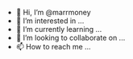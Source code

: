 - 👋 Hi, I’m @marrmoney
- 👀 I’m interested in ...
- 🌱 I’m currently learning ...
- 💞️ I’m looking to collaborate on ...
- 📫 How to reach me ...

<!---
marrmoney/marrmoney is a ✨ special ✨ repository because its `README.md` (this file) appears on your GitHub profile.
You can click the Preview link to take a look at your changes.
--->
